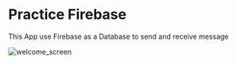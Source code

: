 # Practice Firebase

This App use Firebase as a Database to send and receive message

![welcome_screen](/Images/welcome_screen.png)
